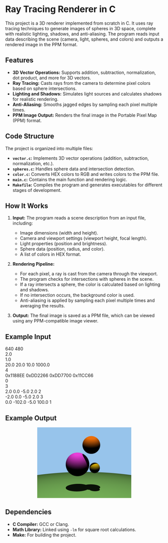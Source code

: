 # Ray Tracing Renderer in C

This project is a 3D renderer implemented from scratch in C. It uses ray tracing techniques to generate images of spheres in 3D space, complete with realistic lighting, shadows, and anti-aliasing. The program reads input data describing the scene (camera, light, spheres, and colors) and outputs a rendered image in the PPM format.

## Features

- **3D Vector Operations:** Supports addition, subtraction, normalization, dot product, and more for 3D vectors.
- **Ray Tracing:** Casts rays from the camera to determine pixel colors based on sphere intersections.
- **Lighting and Shadows:** Simulates light sources and calculates shadows for realistic rendering.
- **Anti-Aliasing:** Smooths jagged edges by sampling each pixel multiple times.
- **PPM Image Output:** Renders the final image in the Portable Pixel Map (PPM) format.

## Code Structure

The project is organized into multiple files:

- **`vector.c`:** Implements 3D vector operations (addition, subtraction, normalization, etc.).
- **`spheres.c`:** Handles sphere data and intersection detection.
- **`color.c`:** Converts HEX colors to RGB and writes colors to the PPM file.
- **`main.c`:** Contains the main function and rendering logic.
- **`Makefile`:** Compiles the program and generates executables for different stages of development.

## How It Works

1. **Input:** The program reads a scene description from an input file, including:
   - Image dimensions (width and height).
   - Camera and viewport settings (viewport height, focal length).
   - Light properties (position and brightness).
   - Sphere data (position, radius, and color).
   - A list of colors in HEX format.

2. **Rendering Pipeline:**
   - For each pixel, a ray is cast from the camera through the viewport.
   - The program checks for intersections with spheres in the scene.
   - If a ray intersects a sphere, the color is calculated based on lighting and shadows.
   - If no intersection occurs, the background color is used.
   - Anti-aliasing is applied by sampling each pixel multiple times and averaging the results.

3. **Output:** The final image is saved as a PPM file, which can be viewed using any PPM-compatible image viewer.

## Example Input

640 480<br>
2.0<br>
1.0<br>
20.0 20.0 10.0 1000.0<br>
4<br>
0x1188EE 0xDD2266 0xDD7700 0x11CC66<br>
0<br>
3<br>
2.0 0.0 -5.0 2.0 2<br>
-2.0 0.0 -5.0 2.0 3<br>
0.0 -102.0 -5.0 100.0 1<br>

## Example Output

<div style="text-align: center;">
    <img src="assets/img1.png" alt="Alt Text" width="300">
</div>


## Dependencies

- **C Compiler:** GCC or Clang.
- **Math Library:** Linked using `-lm` for square root calculations.
- **Make:** For building the project.
